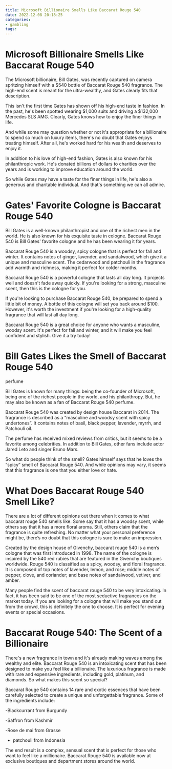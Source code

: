 ```yaml
---
title: Microsoft Billionaire Smells Like Baccarat Rouge 540
date: 2022-12-08 20:18:25
categories:
- gambling
tags:
---
```



#  Microsoft Billionaire Smells Like Baccarat Rouge 540

The Microsoft billionaire, Bill Gates, was recently captured on camera spritzing himself with a $540 bottle of Baccarat Rouge 540 fragrance. The high-end scent is meant for the ultra-wealthy, and Gates clearly fits that description.

This isn't the first time Gates has shown off his high-end taste in fashion. In the past, he's been spotted wearing $1,000 suits and driving a $132,000 Mercedes SLS AMG. Clearly, Gates knows how to enjoy the finer things in life.

And while some may question whether or not it's appropriate for a billionaire to spend so much on luxury items, there's no doubt that Gates enjoys treating himself. After all, he's worked hard for his wealth and deserves to enjoy it.

In addition to his love of high-end fashion, Gates is also known for his philanthropic work. He's donated billions of dollars to charities over the years and is working to improve education around the world.

So while Gates may have a taste for the finer things in life, he's also a generous and charitable individual. And that's something we can all admire.

#  Gates' Favorite Cologne is Baccarat Rouge 540

Bill Gates is a well-known philanthropist and one of the richest men in the world. He is also known for his exquisite taste in cologne. Baccarat Rouge 540 is Bill Gates' favorite cologne and he has been wearing it for years.

Baccarat Rouge 540 is a woodsy, spicy cologne that is perfect for fall and winter. It contains notes of ginger, lavender, and sandalwood, which give it a unique and masculine scent. The cedarwood and patchouli in the fragrance add warmth and richness, making it perfect for colder months.

Baccarat Rouge 540 is a powerful cologne that lasts all day long. It projects well and doesn't fade away quickly. If you're looking for a strong, masculine scent, then this is the cologne for you.

If you're looking to purchase Baccarat Rouge 540, be prepared to spend a little bit of money. A bottle of this cologne will set you back around $100. However, it's worth the investment if you're looking for a high-quality fragrance that will last all day long.

Baccarat Rouge 540 is a great choice for anyone who wants a masculine, woodsy scent. It's perfect for fall and winter, and it will make you feel confident and stylish. Give it a try today!

#  Bill Gates Likes the Smell of Baccarat Rouge 540

 perfume

Bill Gates is known for many things: being the co-founder of Microsoft, being one of the richest people in the world, and his philanthropy. But, he may also be known as a fan of Baccarat Rouge 540 perfume.

Baccarat Rouge 540 was created by design house Baccarat in 2014. The fragrance is described as a “masculine and woodsy scent with spicy undertones”. It contains notes of basil, black pepper, lavender, myrrh, and Patchouli oil.

The perfume has received mixed reviews from critics, but it seems to be a favorite among celebrities. In addition to Bill Gates, other fans include actor Jared Leto and singer Bruno Mars.

So what do people think of the smell? Gates himself says that he loves the “spicy” smell of Baccarat Rouge 540. And while opinions may vary, it seems that this fragrance is one that you either love or hate.

#  What Does Baccarat Rouge 540 Smell Like?

There are a lot of different opinions out there when it comes to what baccarat rouge 540 smells like. Some say that it has a woodsy scent, while others say that it has a more floral aroma. Still, others claim that the fragrance is quite refreshing. No matter what your personal preference might be, there’s no doubt that this cologne is sure to make an impression.

Created by the design house of Givenchy, baccarat rouge 540 is a men’s cologne that was first introduced in 1998. The name of the cologne is inspired by the 540 red rubies that are featured in the Givenchy boutiques worldwide. Rouge 540 is classified as a spicy, woodsy, and floral fragrance. It is composed of top notes of lavender, lemon, and rose; middle notes of pepper, clove, and coriander; and base notes of sandalwood, vetiver, and amber.

Many people find the scent of baccarat rouge 540 to be very intoxicating. In fact, it has been said to be one of the most seductive fragrances on the market today. If you are looking for a cologne that will make you stand out from the crowd, this is definitely the one to choose. It is perfect for evening events or special occasions.

#  Baccarat Rouge 540: The Scent of a Billionaire

There's a new fragrance in town and it's already making waves among the wealthy and elite. Baccarat Rouge 540 is an intoxicating scent that has been designed to make you feel like a billionaire. The luxurious fragrance is made with rare and expensive ingredients, including gold, platinum, and diamonds. So what makes this scent so special?

Baccarat Rouge 540 contains 14 rare and exotic essences that have been carefully selected to create a unique and unforgettable fragrance. Some of the ingredients include:

-Blackcurrant from Burgundy

-Saffron from Kashmir

-Rose de mai from Grasse

- patchouli from Indonesia

The end result is a complex, sensual scent that is perfect for those who want to feel like a millionaire. Baccarat Rouge 540 is available now at exclusive boutiques and department stores around the world.
